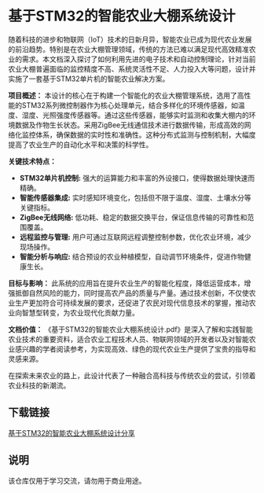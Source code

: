 # 基于STM32的智能农业大棚系统设计

随着科技的进步和物联网（IoT）技术的日新月异，智能农业已成为现代农业发展的前沿趋势。特别是在农业大棚管理领域，传统的方法已难以满足现代高效精准农业的需求。本文档深入探讨了如何利用先进的电子技术和自动控制理论，针对当前农业大棚普遍面临的监控精度不高、系统灵活性不足、人力投入大等问题，设计并实施了一套基于STM32单片机的智能农业解决方案。

**项目概述：**
本设计的核心在于构建一个智能化的农业大棚管理系统，选用了高性能的STM32系列微控制器作为核心处理单元，结合多样化的环境传感器，如温度、湿度、光照强度传感器等。通过这些传感器，能够实时监测和收集大棚内的环境数据及作物生长状态。采用ZigBee无线通信技术进行数据传输，形成高效的网络化监控体系，确保数据的实时性和准确性。这种分布式监测与控制机制，大幅度提高了农业生产的自动化水平和决策的科学性。

**关键技术特点：**
- **STM32单片机控制:** 强大的运算能力和丰富的外设接口，使得数据处理快速而精确。
- **智能传感器集成:** 实时感知环境变化，包括但不限于温度、湿度、土壤水分等关键指标。
- **ZigBee无线网络:** 低功耗、稳定的数据交换平台，保证信息传输的可靠性和范围覆盖。
- **远程监控与管理:** 用户可通过互联网远程调整控制参数，优化农业环境，减少现场操作。
- **智能分析与响应:** 结合预设的农业种植模型，自动调节环境条件，促进作物健康生长。

**目标与影响：**
此系统的应用旨在提升农业生产的智能化程度，降低运营成本，增强抵御自然风险的能力，同时提高农产品的质量与产量。通过技术创新，不仅使农业生产更加符合可持续发展的要求，还促进了农民对现代信息技术的掌握，推动农业向智慧型转变，为农业现代化贡献力量。

**文档价值：**
《基于STM32的智能农业大棚系统设计.pdf》是深入了解和实践智能农业技术的重要资料，适合农业工程技术人员、物联网领域的开发者以及对智能农业感兴趣的学者阅读参考，为实现高效、绿色的现代农业生产提供了宝贵的指导和灵感来源。

在探索未来农业的路上，此设计代表了一种融合高科技与传统农业的尝试，引领着农业科技的新潮流。

## 下载链接
[基于STM32的智能农业大棚系统设计分享](https://pan.quark.cn/s/35376d6d4248)

## 说明

该仓库仅用于学习交流，请勿用于商业用途。
